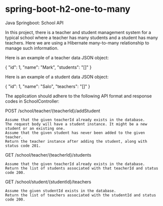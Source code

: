 # spring-boot-h2-one-to-many

Java Springboot: School API

In this project, there is a teacher and student management system for a typical school where a teacher has many students and a student has many teachers. Here we are using a Hibernate many-to-many relationship to manage such information.

Here is an example of a teacher data JSON object:

{
"id": 1,
"name": "Mark",
"students": "[]"
}

Here is an example of a student data JSON object:

{
"id": 1,
"name": "Salo",
"teachers": "[]"
}


The application should adhere to the following API format and response codes in SchoolController:

POST /school/teacher/{teacherId}/addStudent

    Assume that the given teacherId already exists in the database.
    The request body will have a student instance. It might be a new student or an existing one.
    Assume that the given student has never been added to the given teacher.
    Return the teacher instance after adding the student, along with status code 201.

GET /school/teacher/{teacherId}/students

    Assume that the given teacherId already exists in the database.
    Return the list of students associated with that teacherId and status code 200.

GET /school/student/{studentId}/teachers

    Assume the given studentId exists in the database.
    Return the list of teachers associated with the studentId and status code 200.

